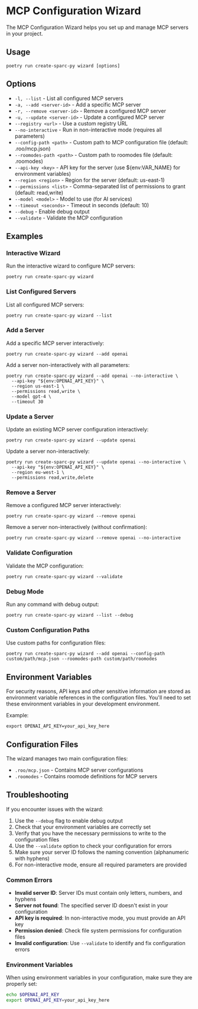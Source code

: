 # MCP Configuration Wizard

The MCP Configuration Wizard helps you set up and manage MCP servers in your project.

## Usage

```
poetry run create-sparc-py wizard [options]
```

## Options

- `-l, --list` - List all configured MCP servers
- `-a, --add <server-id>` - Add a specific MCP server
- `-r, --remove <server-id>` - Remove a configured MCP server
- `-u, --update <server-id>` - Update a configured MCP server
- `--registry <url>` - Use a custom registry URL
- `--no-interactive` - Run in non-interactive mode (requires all parameters)
- `--config-path <path>` - Custom path to MCP configuration file (default: .roo/mcp.json)
- `--roomodes-path <path>` - Custom path to roomodes file (default: .roomodes)
- `--api-key <key>` - API key for the server (use ${env:VAR_NAME} for environment variables)
- `--region <region>` - Region for the server (default: us-east-1)
- `--permissions <list>` - Comma-separated list of permissions to grant (default: read,write)
- `--model <model>` - Model to use (for AI services)
- `--timeout <seconds>` - Timeout in seconds (default: 10)
- `--debug` - Enable debug output
- `--validate` - Validate the MCP configuration

## Examples

### Interactive Wizard

Run the interactive wizard to configure MCP servers:

```
poetry run create-sparc-py wizard
```

### List Configured Servers

List all configured MCP servers:

```
poetry run create-sparc-py wizard --list
```

### Add a Server

Add a specific MCP server interactively:

```
poetry run create-sparc-py wizard --add openai
```

Add a server non-interactively with all parameters:

```
poetry run create-sparc-py wizard --add openai --no-interactive \
  --api-key "${env:OPENAI_API_KEY}" \
  --region us-east-1 \
  --permissions read,write \
  --model gpt-4 \
  --timeout 30
```

### Update a Server

Update an existing MCP server configuration interactively:

```
poetry run create-sparc-py wizard --update openai
```

Update a server non-interactively:

```
poetry run create-sparc-py wizard --update openai --no-interactive \
  --api-key "${env:OPENAI_API_KEY}" \
  --region eu-west-1 \
  --permissions read,write,delete
```

### Remove a Server

Remove a configured MCP server interactively:

```
poetry run create-sparc-py wizard --remove openai
```

Remove a server non-interactively (without confirmation):

```
poetry run create-sparc-py wizard --remove openai --no-interactive
```

### Validate Configuration

Validate the MCP configuration:

```
poetry run create-sparc-py wizard --validate
```

### Debug Mode

Run any command with debug output:

```
poetry run create-sparc-py wizard --list --debug
```

### Custom Configuration Paths

Use custom paths for configuration files:

```
poetry run create-sparc-py wizard --add openai --config-path custom/path/mcp.json --roomodes-path custom/path/roomodes
```

## Environment Variables

For security reasons, API keys and other sensitive information are stored as environment variable references in the configuration files. You'll need to set these environment variables in your development environment.

Example:

```
export OPENAI_API_KEY=your_api_key_here
```

## Configuration Files

The wizard manages two main configuration files:

- `.roo/mcp.json` - Contains MCP server configurations
- `.roomodes` - Contains roomode definitions for MCP servers

## Troubleshooting

If you encounter issues with the wizard:

1. Use the `--debug` flag to enable debug output
2. Check that your environment variables are correctly set
3. Verify that you have the necessary permissions to write to the configuration files
4. Use the `--validate` option to check your configuration for errors
5. Make sure your server ID follows the naming convention (alphanumeric with hyphens)
6. For non-interactive mode, ensure all required parameters are provided

### Common Errors

- **Invalid server ID**: Server IDs must contain only letters, numbers, and hyphens
- **Server not found**: The specified server ID doesn't exist in your configuration
- **API key is required**: In non-interactive mode, you must provide an API key
- **Permission denied**: Check file system permissions for configuration files
- **Invalid configuration**: Use `--validate` to identify and fix configuration errors

### Environment Variables

When using environment variables in your configuration, make sure they are properly set:

```bash
echo $OPENAI_API_KEY
export OPENAI_API_KEY=your_api_key_here
``` 